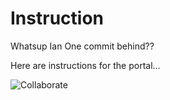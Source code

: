 Instruction
===

Whatsup Ian
One commit behind??

Here are instructions for the portal...

![Collaborate](https://www.filepicker.io/api/file/IzSDVZ1eTOH0MfM7rmSL)

